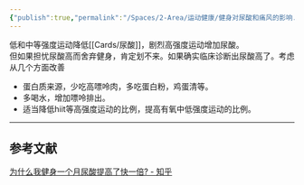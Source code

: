 ```yaml
---
{"publish":true,"permalink":"/Spaces/2-Area/运动健康/健身对尿酸和痛风的影响.md","title":"健身对尿酸和痛风的影响","created":"2022-10-18","modified":"2023-03-14","published":"2025-07-29T23:04:12.042+08:00","cssclasses":""}
---
```



低和中等强度运动降低[[Cards/尿酸]]，剧烈高强度运动增加尿酸。  
但如果担忧尿酸高而舍弃健身，肯定划不来。如果确实临床诊断出尿酸高了。考虑从几个方面改善

- 蛋白质来源，少吃高嘌呤肉，多吃蛋白粉，鸡蛋清等。
- 多喝水，增加嘌呤排出。
- 适当降低hiit等高强度运动的比例，提高有氧中低强度运动的比例。

---

## 参考文献

[为什么我健身一个月尿酸提高了快一倍? - 知乎](https://www.zhihu.com/question/417306341/answer/2102769523)